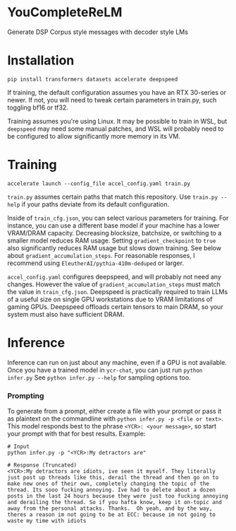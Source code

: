 # YouCompleteReLM
Generate DSP Corpus style messages with decoder style LMs

# Installation
```
pip install transformers datasets accelerate deepspeed
```
If training, the default configuration assumes you have an RTX 30-series
or newer. If not, you will need to tweak certain parameters in train.py,
such toggling bf16 or tf32.

Training assumes you're using Linux. It may be possible to train in WSL, but
`deepspeed` may need some manual patches, and WSL will probably need to be configured
to allow significantly more memory in its VM.

# Training
```
accelerate launch --config_file accel_config.yaml train.py
```
`train.py` assumes certain paths that match this repository. Use `train.py --help`
if your paths deviate from its default configuration.

Inside of `train_cfg.json`, you can select various parameters for training. For instance,
you can use a different base model if your machine has a lower VRAM/DRAM capacity.
Decreasing blocksize, batchsize, or switching to a smaller model reduces RAM usage.
Setting `gradient_checkpoint` to `true` also significantly reduces RAM usage but slows down training.
See below about `gradient_accumulation_steps`.
For reasonable responses, I recommend using `EleutherAI/pythia-410m-deduped` or larger.

`accel_config.yaml` configures deepspeed, and will probably not need any changes.
However the value of `gradient_accumulation_steps` must match the value in `train_cfg.json`.
Deepspeed is practically required to train LLMs of a useful size on single GPU workstations
due to VRAM limitations of gaming GPUs. Deepspeed offloads certain tensors to main DRAM, so
your system must also have sufficient DRAM.

# Inference
Inference can run on just about any machine, even if a GPU is not available.
Once you have a trained model in `ycr-chat`, you can just run `python infer.py`
See `python infer.py --help` for sampling options too.
### Prompting
To generate from a prompt, either create a file with your prompt or pass it as plaintext
on the commandline with `python infer.py -p <file or text>`.
This model responds best to the phrase `<YCR>: <your message>`, so start your prompt with
that for best results.
Example:
```
# Input
python infer.py -p "<YCR>:My detractors are"

# Response (Truncated)
<YCR>:My detractors are idiots, ive seen it myself. They literally just post up threads like this, derail the thread and then go on to make new ones of their own, completely changing the topic of the thread. Its sooo fucking annoying. Ive had to delete about a dozen posts in the last 24 hours because they were just too fucking annoying and derailing the thread. So if you hafta know, keep it on-topic and away from the personal attacks. Thanks.  Oh yeah, and by the way, theres a reason im not going to be at ECC: because im not going to waste my time with idiots
```
